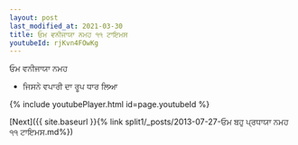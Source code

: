 ```yaml
---
layout: post
last_modified_at: 2021-03-30
title: ਓਮ ਵਨੀਜਾਯਾ ਨਮਹ ੧੧ ਟਾਇਮਸ
youtubeId: rjKvn4FOwKg
---
```

 
 
 ਓਮ ਵਨੀਜਾਯਾ ਨਮਹ  
 
 -  ਜਿਸਨੇ ਵਪਾਰੀ ਦਾ ਰੂਪ ਧਾਰ ਲਿਆ 
 
  
 
  
 
 
 
 
 
 


{% include youtubePlayer.html id=page.youtubeId %}
 
[Next]({{ site.baseurl }}{% link  split1/_posts/2013-07-27-ਓਮ ਬਹੁ ਪ੍ਰਧਾਯਾ ਨਮਹ ੧੧ ਟਾਇਮਸ.md%})
 
